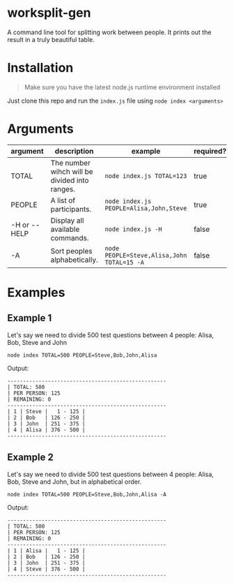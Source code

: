 # worksplit-gen
A command line tool for splitting work between people. It prints out the result in a truly beautiful table.

# Installation
> Make sure you have the latest node.js runtime environment installed

Just clone this repo and run the `index.js` file using `node index <arguments>`

# Arguments
|argument|description|example|required?|
|-|-|-|-|
|TOTAL|The number wihch will be divided into ranges.|`node index.js TOTAL=123`|true|
|PEOPLE|A list of participants.|`node index.js PEOPLE=Alisa,John,Steve`|true|
|-H or --HELP|Display all available commands.|`node index.js -H`|false|
|-A|Sort peoples alphabetically.|`node PEOPLE=Steve,Alisa,John TOTAL=15 -A`|false|

# Examples

## Example 1
Let's say we need to divide 500 test questions between 4 people: Alisa, Bob, Steve and John

`node index TOTAL=500 PEOPLE=Steve,Bob,John,Alisa`

Output:
```
---------------------------------------------------
| TOTAL: 500
| PER PERSON: 125
| REMAINING: 0
---------------------------------------------------
| 1 | Steve |   1 - 125 |
| 2 | Bob   | 126 - 250 |
| 3 | John  | 251 - 375 |
| 4 | Alisa | 376 - 500 |
---------------------------------------------------
```
## Example 2

Let's say we need to divide 500 test questions between 4 people: Alisa, Bob, Steve and John, but in alphabetical order.

`node index TOTAL=500 PEOPLE=Steve,Bob,John,Alisa -A`


Output:
```
---------------------------------------------------
| TOTAL: 500
| PER PERSON: 125
| REMAINING: 0
---------------------------------------------------
| 1 | Alisa |   1 - 125 |
| 2 | Bob   | 126 - 250 |
| 3 | John  | 251 - 375 |
| 4 | Steve | 376 - 500 |
---------------------------------------------------
```
